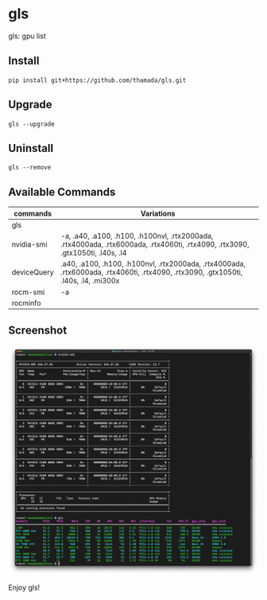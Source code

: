 # gls

gls: gpu list

## Install

```
pip install git+https://github.com/thamada/gls.git
```

## Upgrade

```
gls --upgrade
```


## Uninstall

```
gls --remove
```

## Available Commands

| commands           | Variations             |
|--------------------|------------------------|
| gls                |                        |
| nvidia-smi         | -a, .a40, .a100, .h100, .h100nvl, .rtx2000ada, .rtx4000ada, .rtx6000ada, .rtx4060ti, .rtx4090, .rtx3090, .gtx1050ti, .l40s, .l4|
| deviceQuery        | .a40, .a100, .h100, .h100nvl, .rtx2000ada, .rtx4000ada, .rtx6000ada, .rtx4060ti, .rtx4090, .rtx3090, .gtx1050ti, .l40s, .l4, .mi300x |
| rocm-smi           | -a                     |
| rocminfo           |                        |


<!--
gls
nvidia-smi
nvidia-smi -a
deviceQuery
rocm-smi
rocminfo
nvidia-smi.a40
nvidia-smi.a100
nvidia-smi.h100
nvidia-smi.h100nvl
nvidia-smi.rtx2000ada
nvidia-smi.rtx4000ada
nvidia-smi.rtx6000ada
nvidia-smi.rtx4060ti
nvidia-smi.rtx4090
nvidia-smi.rtx3090
nvidia-smi.l40s
nvidia-smi.l4
deviceQuery.a40
deviceQuery.a100
deviceQuery.h100
deviceQuery.h100nvl
deviceQuery.rtx2000ada
deviceQuery.rtx4000ada
deviceQuery.rtx6000ada
deviceQuery.rtx4060ti
deviceQuery.rtx4090
deviceQuery.rtx3090
deviceQuery.l40s
deviceQuery.l4
deviceQuery.mi300x
-->

## Screenshot
![screenshot](./ss.png)

Enjoy gls!
